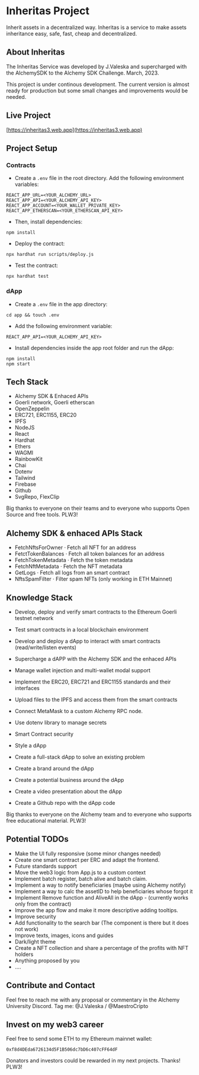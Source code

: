 # Inheritas Project

Inherit assets in a decentralized way. Inheritas is a service to make assets inheritance easy, safe, fast, cheap and decentralized.

## About Inheritas

The Inheritas Service was developed by J.Valeska and supercharged with the AlchemySDK to the Alchemy SDK Challenge. March, 2023. 

This project is under continous development. The current version is almost ready for 
production but some small changes and improvements would be needed.

## Live Project

[https://inheritas3.web.app](https://inheritas3.web.app)

## Project Setup

### Contracts

- Create a `.env` file in the root directory. Add the following environment variables:

```
REACT_APP_URL=<YOUR_ALCHEMY_URL>
REACT_APP_API=<YOUR_ALCHEMY_API_KEY>
REACT_APP_ACCOUNT=<YOUR_WALLET_PRIVATE_KEY>
REACT_APP_ETHERSCAN=<YOUR_ETHERSCAN_API_KEY>
```

- Then, install dependencies:

```shell
npm install
```

- Deploy the contract:

```
npx hardhat run scripts/deploy.js
```

- Test the contract:

```shell
npx hardhat test
```

### dApp

- Create a `.env` file in the app directory:

```
cd app && touch .env
```

- Add the following environment variable:

```
REACT_APP_API=<YOUR_ALCHEMY_API_KEY>
```

- Install dependencies inside the app root folder and run the dApp:

```shell
npm install
npm start
```

## Tech Stack

- Alchemy SDK & Enhaced APIs
- Goerli network, Goerli etherscan
- OpenZeppelin
- ERC721, ERC1155, ERC20
- IPFS
- NodeJS
- React
- Hardhat
- Ethers
- WAGMI
- RainbowKit
- Chai
- Dotenv
- Tailwind
- Firebase
- Github
- SvgRepo, FlexClip

Big thanks to everyone on their teams and to everyone who supports Open Source and free tools. PLW3!

## Alchemy SDK & enhaced APIs Stack

- FetchNftsForOwner · Fetch all NFT for an address
- FetctTokenBalances · Fetch all token balances for an address
- FetchTokenMetadata · Fetch the token metadata
- FetchNftMetadata · Fetch the NFT metadata
- GetLogs · Fetch all logs from an smart contract
- NftsSpamFilter · Filter spam NFTs (only working in ETH Mainnet)

## Knowledge Stack

- Develop, deploy and verify smart contracts to the Ethereum Goerli testnet network
- Test smart contracts in a local blockchain environment
- Develop and deploy a dApp to interact with smart contracts (read/write/listen events)
- Supercharge a dAPP with the Alchemy SDK and the enhaced APIs
- Manage wallet injection and multi-wallet modal support
- Implement the ERC20, ERC721 and ERC1155 standards and their interfaces
- Upload files to the IPFS and access them from the smart contracts
- Connect MetaMask to a custom Alchemy RPC node.
- Use dotenv library to manage secrets
- Smart Contract security
- Style a dApp

- Create a full-stack dApp to solve an existing problem
- Create a brand around the dApp
- Create a potential business around the dApp
- Create a video presentation about the dApp
- Create a Github repo with the dApp code

Big thanks to everyone on the Alchemy team and to everyone who supports free educational material. PLW3!

## Potential TODOs

- Make the UI fully responsive (some minor changes needed)
- Create one smart contract per ERC and adapt the frontend.
- Future standards support
- Move the web3 logic from App.js to a custom context
- Implement batch register, batch alive and batch claim.
- Implement a way to notify beneficiaries (maybe using Alchemy notify)
- Implement a way to calc the assetID to help beneficiaries whose forgot it
- Implement Remove function and AliveAll in the dApp - (currently works only from the contract)
- Improve the app flow and make it more descriptive adding tooltips.
- Improve security
- Add functionality to the search bar (The component is there but it does not work) 
- Improve texts, images, icons and guides
- Dark/light theme
- Create a NFT collection and share a percentage of the profits with NFT holders
- Anything proposed by you
- ....


## Contribute and Contact

Feel free to reach me with any proposal or commentary in the Alchemy University Discord. Tag me:  @J.Valeska / @MaestroCripto

## Invest on my web3 career

Feel free to send some ETH to my Ethereum mainnet wallet: 
```
0xf8d4DEda6726134d5F1B506dc7bD6c407cFF64dF
```
Donators and investors could be rewarded in my next projects. Thanks! PLW3!

